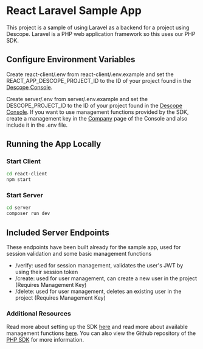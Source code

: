 # React Laravel Sample App

This project is a sample of using Laravel as a backend for a project using Descope. 
Laravel is a PHP web application framework so this uses our PHP SDK.

## Configure Environment Variables

Create react-client/.env from react-client/.env.example and set the REACT_APP_DESCOPE_PROJECT_ID to the ID of your project found in the [Descope Console](https://app.descope.com/settings/project).

Create server/.env from server/.env.example and set the DESCOPE_PROJECT_ID to the ID of your project found in the [Descope Console](https://app.descope.com/settings/project). If you want to use management functions provided by the SDK, create a management key in the [Company](https://app.descope.com/settings/company/managementkeys) page of the Console and also include it in the .env file.

## Running the App Locally

### Start Client

```sh title='Terminal'
cd react-client
npm start
```

### Start Server
```sh title='Terminal'
cd server
composer run dev
```

## Included Server Endpoints
These endpoints have been built already for the sample app, used for session validation and some basic management functions
- /verify: used for session management, validates the user's JWT by using their session token
- /create: used for user management, can create a new user in the project (Requires Management Key)
- /delete: used for user management, deletes an existing user in the project (Requires Management Key)

### Additional Resources
Read more about setting up the SDK [here](https://docs.descope.com/getting-started/php) and read more about available management functions [here](https://docs.descope.com/management). You can also view the Github repository of the [PHP SDK](https://github.com/descope/descope-php) for more information.


